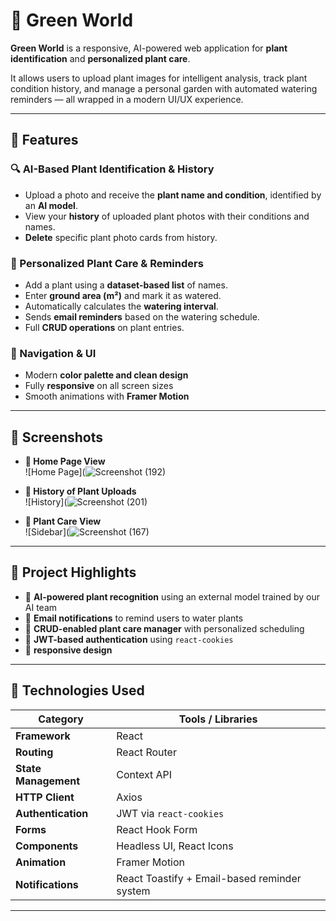 # 🌱 Green World

**Green World** is a responsive, AI-powered web application for **plant identification** and **personalized plant care**.

It allows users to upload plant images for intelligent analysis, track plant condition history, and manage a personal garden with automated watering reminders — all wrapped in a modern UI/UX experience.

---

## 📌 Features

### 🔍 AI-Based Plant Identification & History
- Upload a photo and receive the **plant name and condition**, identified by an **AI model**.
- View your **history** of uploaded plant photos with their conditions and names.
- **Delete** specific plant photo cards from history.

### 🌿 Personalized Plant Care & Reminders
- Add a plant using a **dataset-based list** of names.
- Enter **ground area (m²)** and mark it as watered.
- Automatically calculates the **watering interval**.
- Sends **email reminders** based on the watering schedule.
- Full **CRUD operations** on plant entries.

### 🧭 Navigation & UI
- Modern **color palette and clean design**
- Fully **responsive** on all screen sizes
- Smooth animations with **Framer Motion**

---

## 📸 Screenshots


- **🌱 Home Page View**  
  ![Home Page](![Screenshot (192)](https://github.com/user-attachments/assets/df9a497a-c912-43dc-97d1-516c5d24b3cc)
  
- **🧾 History of Plant Uploads**  
  ![History](![Screenshot (201)](https://github.com/user-attachments/assets/0053d1e8-d8ef-4e64-bd2b-5e33223aa7e7)


- **🌿 Plant Care View**  
  ![Sidebar](![Screenshot (167)](https://github.com/user-attachments/assets/676b7598-7a18-4ce1-9a22-5e759f35de94)


---

## 🌟 Project Highlights

- 🤖 **AI-powered plant recognition** using an external model trained by our AI team
- 📧 **Email notifications** to remind users to water plants
- 📜 **CRUD-enabled plant care manager** with personalized scheduling
- 🔐 **JWT-based authentication** using `react-cookies`
- 📱 **responsive design**

---

## 🚀 Technologies Used

| Category             | Tools / Libraries                             |
|----------------------|-----------------------------------------------|
| **Framework**        | React                                          |
| **Routing**          | React Router                                   |
| **State Management** | Context API                                    |
| **HTTP Client**      | Axios                                          |
| **Authentication**   | JWT via `react-cookies`                        |
| **Forms**            | React Hook Form                                |
| **Components**       | Headless UI, React Icons                       |
| **Animation**        | Framer Motion                                  |
| **Notifications**    | React Toastify + Email-based reminder system   |

---
